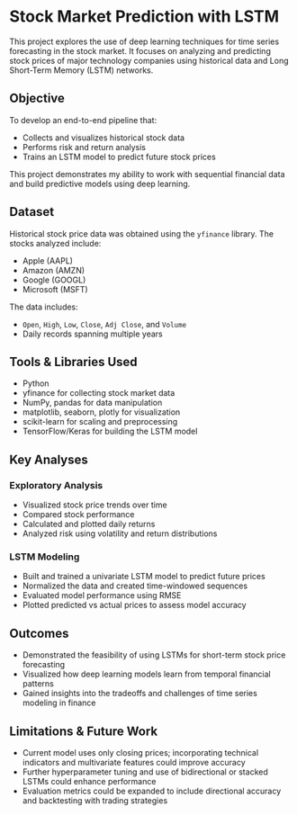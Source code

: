 # Stock Market Prediction with LSTM

This project explores the use of deep learning techniques for time series forecasting in the stock market. It focuses on analyzing and predicting stock prices of major technology companies using historical data and Long Short-Term Memory (LSTM) networks.

## Objective

To develop an end-to-end pipeline that:
- Collects and visualizes historical stock data
- Performs risk and return analysis
- Trains an LSTM model to predict future stock prices

This project demonstrates my ability to work with sequential financial data and build predictive models using deep learning.

## Dataset

Historical stock price data was obtained using the `yfinance` library. The stocks analyzed include:
- Apple (AAPL)
- Amazon (AMZN)
- Google (GOOGL)
- Microsoft (MSFT)

The data includes:
- `Open`, `High`, `Low`, `Close`, `Adj Close`, and `Volume`
- Daily records spanning multiple years

## Tools & Libraries Used

- Python
- yfinance for collecting stock market data
- NumPy, pandas for data manipulation
- matplotlib, seaborn, plotly for visualization
- scikit-learn for scaling and preprocessing
- TensorFlow/Keras for building the LSTM model

## Key Analyses

### Exploratory Analysis
- Visualized stock price trends over time
- Compared stock performance
- Calculated and plotted daily returns
- Analyzed risk using volatility and return distributions

### LSTM Modeling
- Built and trained a univariate LSTM model to predict future prices
- Normalized the data and created time-windowed sequences
- Evaluated model performance using RMSE
- Plotted predicted vs actual prices to assess model accuracy

## Outcomes

- Demonstrated the feasibility of using LSTMs for short-term stock price forecasting
- Visualized how deep learning models learn from temporal financial patterns
- Gained insights into the tradeoffs and challenges of time series modeling in finance

## Limitations & Future Work

- Current model uses only closing prices; incorporating technical indicators and multivariate features could improve accuracy
- Further hyperparameter tuning and use of bidirectional or stacked LSTMs could enhance performance
- Evaluation metrics could be expanded to include directional accuracy and backtesting with trading strategies
